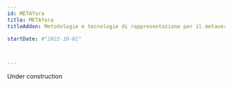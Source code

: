 ```yaml
---
id: METAfora
title: METAfora
titleAddon: Metodologie e tecnologie di rappresentazione per il metaverso

startDate: #"2022-10-01"



---
```

Under construction